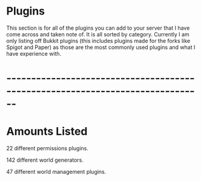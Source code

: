 # Plugins

This section is for all of the plugins you can add to your server that I have come across and taken note of. It is all sorted by category. Currently I am only listing off
Bukkit plugins (this includes plugins made for the forks like Spigot and Paper) as those are the most commonly used plugins and what I have experience with.

# ------------------------------------------------------------------------------
# Amounts Listed

22 different permissions plugins.

142 different world generators.

47 different world management plugins.
